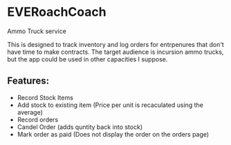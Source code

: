 # EVERoachCoach
Ammo Truck service

This is designed to track inventory and log orders for entrpenures that don't have time to make contracts.
The target audience is incursion ammo trucks, but the app could be used in other capacities I suppose.

## Features:
- Record Stock Items
- Add stock to existing item  (Price per unit is recaculated using the average)
- Record orders
- Candel Order (adds quntity back into stock)
- Mark order as paid (Does not display the order on the orders page)
